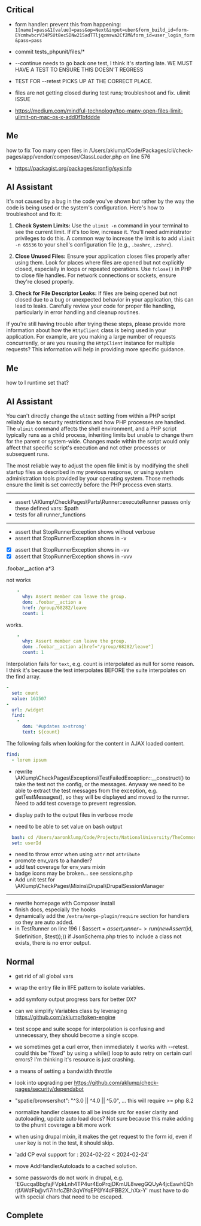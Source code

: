 ## Critical

- form handler: prevent this from happening: `1[name]=pass&1[value]=pass&op=Next&input=uber&form_build_id=form-EYcmhwbcrV34PSUt8ecSDNw21SadTTljqcmswa2Cf2M&form_id=user_login_form&pass=pass`

- commit tests_phpunit/files/*
- --continue needs to go back one test, I think it's starting late. WE MUST HAVE A TEST TO ENSURE THIS DOESN'T REGRESS
- TEST FOR --retest PICKS UP AT THE CORRECT PLACE.
- files are not getting closed during test runs; troubleshoot and fix. ulimit ISSUE

* https://medium.com/mindful-technology/too-many-open-files-limit-ulimit-on-mac-os-x-add0f1bfddde

## Me

how to fix Too many open files in /Users/aklump/Code/Packages/cli/check-pages/app/vendor/composer/ClassLoader.php on line 576

* https://packagist.org/packages/cronfig/sysinfo

## AI Assistant

It's not caused by a bug in the code you've shown but rather by the way the code is being used or the system's configuration. Here's how to troubleshoot and fix it:

1. **Check System Limits:** Use the `ulimit -n` command in your terminal to see the current limit. If it's too low, increase it. You'll need administrator privileges to do this. A common way to increase the limit is to add `ulimit -n 65536` to your shell's configuration file (e.g., `.bashrc`, `.zshrc`).

2. **Close Unused Files:**  Ensure your application closes files properly after using them. Look for places where files are opened but not explicitly closed, especially in loops or repeated operations. Use `fclose()` in PHP to close file handles. For network connections or sockets, ensure they're closed properly.

3. **Check for File Descriptor Leaks:** If files are being opened but not closed due to a bug or unexpected behavior in your application, this can lead to leaks. Carefully review your code for proper file handling, particularly in error handling and cleanup routines.

If you're still having trouble after trying these steps, please provide more information about how the `HttpClient` class is being used in your application. For example, are you making a large number of requests concurrently, or are you reusing the `HttpClient` instance for multiple requests? This information will help in providing more specific guidance.

## Me

how to I runtime set that?

## AI Assistant

You can't directly change the `ulimit` setting from within a PHP script reliably due to security restrictions and how PHP processes are handled. The `ulimit` command affects the shell environment, and a PHP script typically runs as a child process, inheriting limits but unable to change them for the parent or system-wide. Changes made within the script would only affect that specific script's execution and not other processes or subsequent runs.

The most reliable way to adjust the open file limit is by modifying the shell startup files as described in my previous response, or using system administration tools provided by your operating system. Those methods ensure the limit is set correctly before the PHP process even starts.

---

- assert \AKlump\CheckPages\Parts\Runner::executeRunner passes only these defined vars: $path
- tests for all runner_functions

---

- assert that StopRunnerException shows without verbose
- assert that StopRunnerException shows in -v
- [x] assert that StopRunnerException shows in -vv
- [x] assert that StopRunnerException shows in -vvv

.foobar__action a*3

not works

```yaml
    -
      why: Assert member can leave the group.
      dom: .foobar__action a
      href: /group/68282/leave
      count: 1
```

works.

```yaml
    -
      why: Assert member can leave the group.
      dom: .foobar__action a[href="/group/68282/leave"]
      count: 1
```

Interpolation fails for `text`, e.g. count is interpolated as null for some reason. I think it's because the test interpolates BEFORE the suite interpolates on the find array.

```yaml
-
  set: count
  value: 161507
-
  url: /widget
  find:
    -
      dom: '#updates a>strong'
      text: ${count}
```

The following fails when looking for the content in AJAX loaded content.

```yaml
find:
  - lorem ipsum
```

- rewrite \AKlump\CheckPages\Exceptions\TestFailedException::__construct() to take the test not the config, or the messages. Anyway we need to be able to extract the test messages from the exception, e.g. getTestMessages(), so they will be displayed and moved to the runner. Need to add test coverage to prevent regression.
- display path to the output files in verbose mode

- need to be able to set value on bash output

```yaml
  bash: cd /Users/aaronklump/Code/Projects/NationalUniversity/TheCommons/site/app && lando nxdb_drush uinf ${loadUserName} --field=uid
  set: userId
```

- need to throw error when using `attr` not `attribute`
- promote env_vars to a handler?
- add test coverage for env_vars mixin
- badge icons may be broken... see sessions.php
- Add unit test for \AKlump\CheckPages\Mixins\Drupal\DrupalSessionManager

---

- rewrite homepage with Composer install
- finish docs, especially the hooks
- dynamically add the `/extra/merge-plugin/require` section for handlers so they are auto added.
- in TestRunner on line 196 ( $assert = $assert_runner->run(new Assert($id, $definition, $test));)) if JsonSchema.php tries to include a class not exists, there is no error output.

## Normal

- get rid of all global vars
- wrap the entry file in IIFE pattern to isolate variables.

- add symfony output progress bars for better DX?
- can we simplify Variables class by leveraging https://github.com/aklump/token-engine
- test scope and suite scope for interpolation is confusing and unnecessary, they should become a single scope.

- we sometimes get a curl error, then immediately it works with --retest. could this be "fixed" by using a while() loop to auto retry on certain curl errors? I'm thinking it's resource is just crashing.
- a means of setting a bandwidth throttle
- look into upgrading per https://github.com/aklump/check-pages/security/dependabot
- "spatie/browsershot": "^3.0 || ^4.0 || ^5.0", ... this will require >= php 8.2
- normalize handler classes to all be inside src for easier clarity and autoloading, update auto load docs? Not sure because this make adding to the phunit coverage a bit more work
- when using drupal mixin, it makes the get request to the form id, even if `user` key is not in the test, it should skip.
- 'add CP eval support for : 2024-02-22 < 2024-02-24'
- move AddHandlerAutoloads to a cached solution.
- some passwords do not work in drupal, e.g. 'EGucqaBbgfajFVpkLnh4TP4ur4EoPrqjDKmUL8wegGQUyA4jcEawhEQhrjfAWdFb@vfi7ihr!cZBh3qViYqEP@Y4dFBB2X_hXx-Y' must have to do with special chars that need to be escaped.

## Complete

